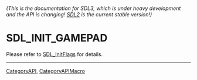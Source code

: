 ###### (This is the documentation for SDL3, which is under heavy development and the API is changing! [SDL2](https://wiki.libsdl.org/SDL2/) is the current stable version!)
# SDL_INIT_GAMEPAD

Please refer to [SDL_InitFlags](SDL_InitFlags) for details.

----
[CategoryAPI](CategoryAPI), [CategoryAPIMacro](CategoryAPIMacro)

